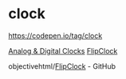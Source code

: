 # clock

https://codepen.io/tag/clock

[Analog & Digital Clocks](https://codepen.io/agilk/pen/BajZMzp)
[FlipClock](https://codepen.io/Savassan/pen/vYEeQrX)

objectivehtml/[FlipClock](https://github.com/objectivehtml/FlipClock) - GitHub

